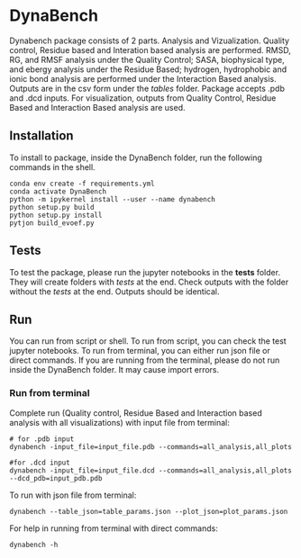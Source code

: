 # DynaBench
Dynabench package consists of 2 parts. Analysis and Vizualization. Quality control, Residue based and Interation based analysis are performed. RMSD, RG, and RMSF analysis under the Quality Control; SASA, biophysical type, and ebergy analysis under the Residue Based; hydrogen, hydrophobic and ionic bond analysis are performed under the Interaction Based analysis. Outputs are in the csv form under the *tables* folder. Package accepts .pdb and .dcd inputs.
For visualization, outputs from Quality Control, Residue Based and Interaction Based analysis are used.
## Installation
To install to package, inside the DynaBench folder, run the following commands in the shell.
```
conda env create -f requirements.yml
conda activate DynaBench
python -m ipykernel install --user --name dynabench
python setup.py build
python setup.py install
pytjon build_evoef.py
```
## Tests
To test the package, please run the jupyter notebooks in the **tests** folder. They will create folders with *tests* at the end. Check outputs with the folder without the *tests* at the end. Outputs should be identical.

## Run
You can run from script or shell. To run from script, you can check the test jupyter notebooks. To run from terminal, you can either run json file or direct commands. If you are running from the terminal, please do not run inside the DynaBench folder. It may cause import errors.

### Run from terminal
Complete run (Quality control, Residue Based and Interaction based analysis with all visualizations) with input file from terminal:
```
# for .pdb input
dynabench -input_file=input_file.pdb --commands=all_analysis,all_plots

#for .dcd input
dynabench -input_file=input_file.dcd --commands=all_analysis,all_plots --dcd_pdb=input_pdb.pdb
```
To run with json file from terminal:
```
dynabench --table_json=table_params.json --plot_json=plot_params.json
```

For help in running from terminal with direct commands: 
```
dynabench -h
```
